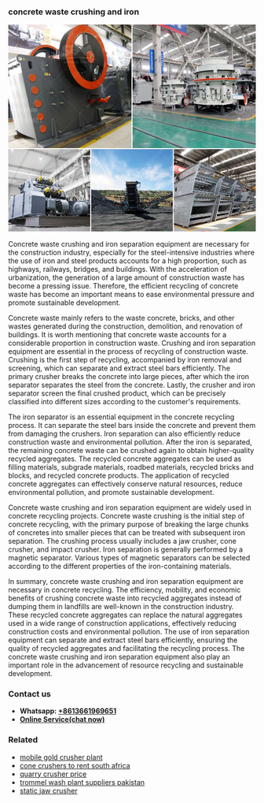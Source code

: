 <h3>concrete waste crushing and iron</h3><img src='1704951580.jpg' alt=''><p>Concrete waste crushing and iron separation equipment are necessary for the construction industry, especially for the steel-intensive industries where the use of iron and steel products accounts for a high proportion, such as highways, railways, bridges, and buildings. With the acceleration of urbanization, the generation of a large amount of construction waste has become a pressing issue. Therefore, the efficient recycling of concrete waste has become an important means to ease environmental pressure and promote sustainable development.</p><p>Concrete waste mainly refers to the waste concrete, bricks, and other wastes generated during the construction, demolition, and renovation of buildings. It is worth mentioning that concrete waste accounts for a considerable proportion in construction waste. Crushing and iron separation equipment are essential in the process of recycling of construction waste. Crushing is the first step of recycling, accompanied by iron removal and screening, which can separate and extract steel bars efficiently. The primary crusher breaks the concrete into large pieces, after which the iron separator separates the steel from the concrete. Lastly, the crusher and iron separator screen the final crushed product, which can be precisely classified into different sizes according to the customer's requirements.</p><p>The iron separator is an essential equipment in the concrete recycling process. It can separate the steel bars inside the concrete and prevent them from damaging the crushers. Iron separation can also efficiently reduce construction waste and environmental pollution. After the iron is separated, the remaining concrete waste can be crushed again to obtain higher-quality recycled aggregates. The recycled concrete aggregates can be used as filling materials, subgrade materials, roadbed materials, recycled bricks and blocks, and recycled concrete products. The application of recycled concrete aggregates can effectively conserve natural resources, reduce environmental pollution, and promote sustainable development.</p><p>Concrete waste crushing and iron separation equipment are widely used in concrete recycling projects. Concrete waste crushing is the initial step of concrete recycling, with the primary purpose of breaking the large chunks of concretes into smaller pieces that can be treated with subsequent iron separation. The crushing process usually includes a jaw crusher, cone crusher, and impact crusher. Iron separation is generally performed by a magnetic separator. Various types of magnetic separators can be selected according to the different properties of the iron-containing materials.</p><p>In summary, concrete waste crushing and iron separation equipment are necessary in concrete recycling. The efficiency, mobility, and economic benefits of crushing concrete waste into recycled aggregates instead of dumping them in landfills are well-known in the construction industry. These recycled concrete aggregates can replace the natural aggregates used in a wide range of construction applications, effectively reducing construction costs and environmental pollution. The use of iron separation equipment can separate and extract steel bars efficiently, ensuring the quality of recycled aggregates and facilitating the recycling process. The concrete waste crushing and iron separation equipment also play an important role in the advancement of resource recycling and sustainable development.</p><h3>Contact us</h3><ul><li><strong>Whatsapp:&nbsp;<a href="https://wa.me/8613661969651">+8613661969651</a></strong></li><li><a href="https://swt.shibang-china.com/?git&amp;zhl&amp;concrete waste crushing and iron"><strong>Online Service(chat now)</strong></a></li></ul><h3>Related</h3><ul><li><a href='mobile gold crusher plant.md'>mobile gold crusher plant</a></li><li><a href='cone crushers to rent south africa.md'>cone crushers to rent south africa</a></li><li><a href='quarry crusher price.md'>quarry crusher price</a></li><li><a href='trommel wash plant suppliers pakistan.md'>trommel wash plant suppliers pakistan</a></li><li><a href='static jaw crusher.md'>static jaw crusher</a></li></ul>